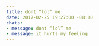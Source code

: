 ```yaml
---
title: dont “lol” me
date: 2017-02-25 19:27:00 -08:00
chats:
- message: dont “lol” me
- message: it hurts my feeling
---
```


